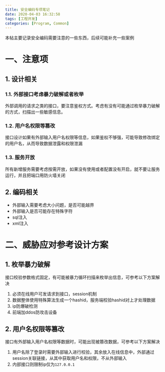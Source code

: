 ```yaml
---
title: 安全编码专项笔记
date: 2020-04-03 16:32:58
tags: [工程开发]
categories: [Program, Common]
---
```


本帖主要记录安全编码需要注意的一些东西，后续可能补充一些案例

# 一、注意项

## 1. 设计相关

### 1.1. 外部接口考虑暴力破解或者枚举

外部调用的请求之类的接口，要注意鉴权方式。考虑有没有可能通过枚举暴力破解的方式，扫描出一些敏感信息。

### 1.2. 用户名权限等篡改

接口设计如果有外部输入用户名权限等信息，如果鉴权不够强，可能导致修改绑定的用户名，从而导致数据泄露和权限泄漏

### 1.3. 服务开放

所有新增服务需要考虑按需开放，如果没有使用或者配置没有开启，就不要让服务运行，并且把端口用防火墙关闭

## 2. 编码相关

- 外部输入需要考虑大小问题，是否可能越界
- 外部输入是否可能存在特殊字符
- sql注入
- xml注入

# 二、威胁应对参考设计方案

## 1. 枚举暴力破解

接口校验参数格式固定，有可能被暴力循环扫描来枚举出信息，可参考以下方案解决

1. 必须在线用户可发请求到接口，session机制
2. 数据整体使用特殊算法生成一个hashid，服务端校验hashid对上才处理数据
3. ip防爆破检测
4. 前端加ddos防攻击设备

## 2. 用户名权限等篡改

接口有外部输入用户名权限等数据时，可能出现被篡改数据，可参考以下方案解决

1. 用户名除了登录时需要外部输入进行校验，其余放入在线信息中，外部通过session关联链接，从其中获取用户名和权限，不从外部输入
2. 内部接口则限制ip仅为`127.0.0.1`
